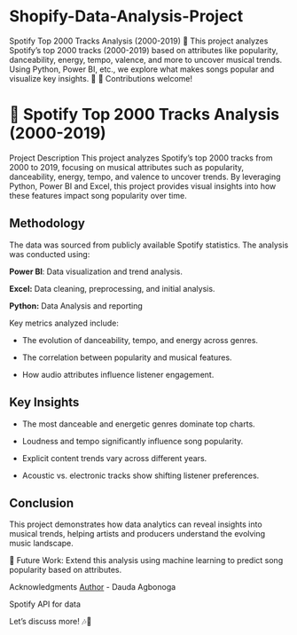 # Shopify-Data-Analysis-Project
Spotify Top 2000 Tracks Analysis (2000-2019) 🎵 This project analyzes Spotify’s top 2000 tracks (2000-2019) based on attributes like popularity, danceability, energy, tempo, valence, and more to uncover musical trends. Using Python, Power BI, etc., we explore what makes songs popular and visualize key insights. 🚀  📌 Contributions welcome!


# 🎵 Spotify Top 2000 Tracks Analysis (2000-2019)
Project Description
This project analyzes Spotify’s top 2000 tracks from 2000 to 2019, focusing on musical attributes such as popularity, danceability, energy, tempo, and valence to uncover trends. By leveraging Python, Power BI and Excel, this project provides visual insights into how these features impact song popularity over time.

## Methodology
The data was sourced from publicly available Spotify statistics. The analysis was conducted using:

**Power BI**: Data visualization and trend analysis.

**Excel:** Data cleaning, preprocessing, and initial analysis.

**Python:** Data Analysis and reporting

Key metrics analyzed include:

- The evolution of danceability, tempo, and energy across genres.

- The correlation between popularity and musical features.

- How audio attributes influence listener engagement.

## Key Insights
- The most danceable and energetic genres dominate top charts.

- Loudness and tempo significantly influence song popularity.

- Explicit content trends vary across different years.

- Acoustic vs. electronic tracks show shifting listener preferences.

## Conclusion
This project demonstrates how data analytics can reveal insights into musical trends, helping artists and producers understand the evolving music landscape.

📌 Future Work: Extend this analysis using machine learning to predict song popularity based on attributes.

Acknowledgments
[Author](mailto:daudaagbonga@gmail.com) - Dauda Agbonoga

Spotify API for data

Let’s discuss more! 🎶🚀
